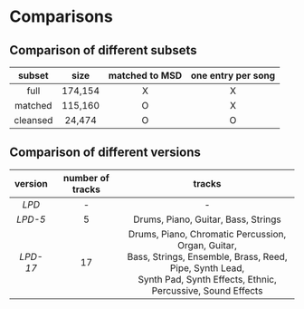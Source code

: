# Comparisons

## Comparison of different subsets

| subset   | size    | matched to MSD | one entry per song |
|:--------:|:-------:|:--------------:|:------------------:|
| full     | 174,154 |       X        |         X          |
| matched  | 115,160 |       O        |         X          |
| cleansed | 24,474  |       O        |         O          |

## Comparison of different versions

| version  | number of tracks | tracks                              |
|:--------:|:----------------:|:-----------------------------------:|
| *LPD*    |        -         | -                                   |
| *LPD-5*  |        5         | Drums, Piano, Guitar, Bass, Strings |
| *LPD-17* |        17        | Drums, Piano, Chromatic Percussion, Organ, Guitar,<br>Bass, Strings, Ensemble, Brass, Reed, Pipe, Synth Lead,<br>Synth Pad, Synth Effects, Ethnic, Percussive, Sound Effects |
